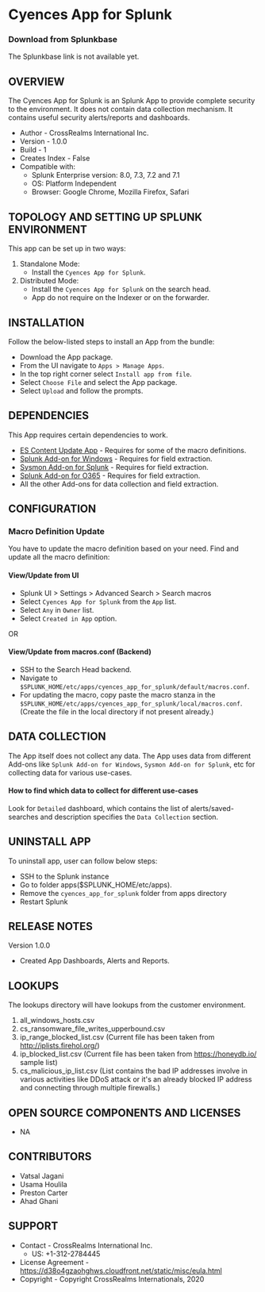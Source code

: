 # Cyences App for Splunk

### Download from Splunkbase
The Splunkbase link is not available yet.


OVERVIEW
--------
The Cyences App for Splunk is an Splunk App to provide complete security to the environment. It does not contain data collection mechanism. It contains useful security alerts/reports and dashboards.


* Author - CrossRealms International Inc.
* Version - 1.0.0
* Build - 1
* Creates Index - False
* Compatible with:
   * Splunk Enterprise version: 8.0, 7.3, 7.2 and 7.1
   * OS: Platform Independent
   * Browser: Google Chrome, Mozilla Firefox, Safari



TOPOLOGY AND SETTING UP SPLUNK ENVIRONMENT
------------------------------------------
This app can be set up in two ways: 
  1. Standalone Mode: 
     * Install the `Cyences App for Splunk`.
  2. Distributed Mode: 
     * Install the `Cyences App for Splunk` on the search head.
     * App do not require on the Indexer or on the forwarder.



INSTALLATION
------------
Follow the below-listed steps to install an App from the bundle:

* Download the App package.
* From the UI navigate to `Apps > Manage Apps`.
* In the top right corner select `Install app from file`.
* Select `Choose File` and select the App package.
* Select `Upload` and follow the prompts.


DEPENDENCIES   
------------
This App requires certain dependencies to work.

* [ES Content Update App](https://splunkbase.splunk.com/app/3449/) - Requires for some of the macro definitions.
* [Splunk Add-on for Windows](https://splunkbase.splunk.com/app/742/) - Requires for field extraction.
* [Sysmon Add-on for Splunk](https://splunkbase.splunk.com/app/1914/) - Requires for field extraction.
* [Splunk Add-on for O365](https://splunkbase.splunk.com/app/4055/) - Requires for field extraction.
* All the other Add-ons for data collection and field extraction.


CONFIGURATION
-------------
### Macro Definition Update ###
You have to update the macro definition based on your need.
Find and update all the macro definition:

#### View/Update from UI
* Splunk UI > Settings > Advanced Search > Search macros
* Select `Cyences App for Splunk` from the `App` list.
* Select `Any` in `Owner` list.
* Select `Created in App` option.

OR 

#### View/Update from macros.conf (Backend)

* SSH to the Search Head backend.
* Navigate to `$SPLUNK_HOME/etc/apps/cyences_app_for_splunk/default/macros.conf`.
* For updating the macro, copy paste the macro stanza in the `$SPLUNK_HOME/etc/apps/cyences_app_for_splunk/local/macros.conf`. (Create the file in the local directory if not present already.)



DATA COLLECTION
-------------
The App itself does not collect any data. The App uses data from different Add-ons like `Splunk Add-on for Windows`, `Sysmon Add-on for Splunk`, etc for collecting data for various use-cases.

#### How to find which data to collect for different use-cases
Look for `Detailed` dashboard, which contains the list of alerts/saved-searches and description specifies the `Data Collection` section.


UNINSTALL APP
-------------
To uninstall app, user can follow below steps:
* SSH to the Splunk instance
* Go to folder apps($SPLUNK_HOME/etc/apps).
* Remove the `cyences_app_for_splunk` folder from apps directory
* Restart Splunk


RELEASE NOTES
-------------
Version 1.0.0
* Created App Dashboards, Alerts and Reports.


LOOKUPS
-------
The lookups directory will have lookups from the customer environment.

1. all_windows_hosts.csv
2. cs_ransomware_file_writes_upperbound.csv
3. ip_range_blocked_list.csv (Current file has been taken from http://iplists.firehol.org/)
4. ip_blocked_list.csv (Current file has been taken from https://honeydb.io/ sample list)
5. cs_malicious_ip_list.csv (List contains the bad IP addresses involve in various activities like DDoS attack or it's an already blocked IP address and connecting through multiple firewalls.)


OPEN SOURCE COMPONENTS AND LICENSES
------------------------------
* NA


CONTRIBUTORS
------------
* Vatsal Jagani
* Usama Houlila
* Preston Carter
* Ahad Ghani


SUPPORT
-------
* Contact - CrossRealms International Inc.
  * US: +1-312-2784445
* License Agreement - https://d38o4gzaohghws.cloudfront.net/static/misc/eula.html
* Copyright - Copyright CrossRealms Internationals, 2020
